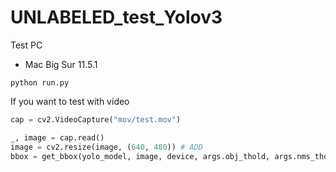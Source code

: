 # UNLABELED_test_Yolov3

Test PC
- Mac Big Sur 11.5.1


```
python run.py
```

If you want to test with video
```run.py
cap = cv2.VideoCapture("mov/test.mov")

_, image = cap.read()
image = cv2.resize(image, (640, 480)) # ADD
bbox = get_bbox(yolo_model, image, device, args.obj_thold, args.nms_thold, args.model_res)
```
